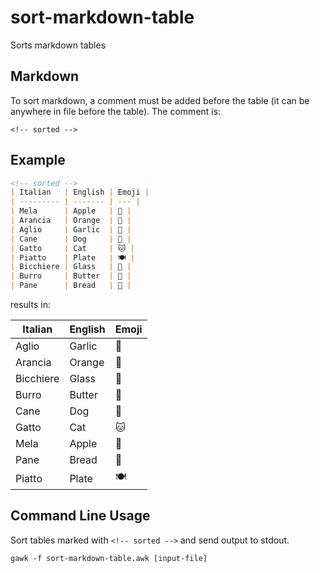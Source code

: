 # sort-markdown-table

Sorts markdown tables

## Markdown

To sort markdown, a comment must be added before the table (it can be anywhere in file before the table). The comment is:

`<!-- sorted -->`

## Example

```markdown
<!-- sorted -->
| Italian   | English | Emoji |
| --------- | ------- | --- |
| Mela      | Apple   | 🍎 |
| Arancia   | Orange  | 🍊 |
| Aglio     | Garlic  | 🧄 |
| Cane      | Dog     | 🐶 |
| Gatto     | Cat     | 🐱 |
| Piatto    | Plate   | 🍽 |
| Bicchiere | Glass   | 🥛 |
| Burro     | Butter  | 🧈 |
| Pane      | Bread   | 🍞 |
```

results in:

| Italian | English | Emoji |
| ------- |-------- | ----- |
| Aglio | Garlic | 🧄 |
| Arancia | Orange | 🍊 |
| Bicchiere | Glass | 🥛 |
| Burro | Butter | 🧈 |
| Cane | Dog | 🐶 |
| Gatto | Cat | 🐱 |
| Mela | Apple | 🍎 |
| Pane | Bread | 🍞 |
| Piatto | Plate | 🍽 |

## Command Line Usage

Sort tables marked with `<!-- sorted -->` and send output to stdout.

`gawk -f sort-markdown-table.awk [input-file]`
